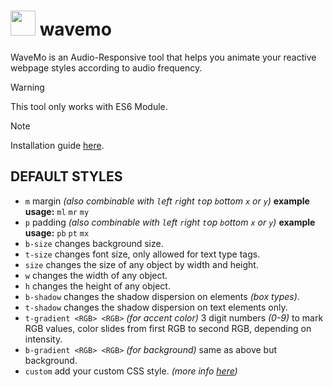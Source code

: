 # <img src="https://github-production-user-asset-6210df.s3.amazonaws.com/106491722/328722976-7b6a1d0d-54a9-41ab-b92f-08ff530e7d7b.png?X-Amz-Algorithm=AWS4-HMAC-SHA256&X-Amz-Credential=AKIAVCODYLSA53PQK4ZA%2F20240515%2Fus-east-1%2Fs3%2Faws4_request&X-Amz-Date=20240515T055648Z&X-Amz-Expires=300&X-Amz-Signature=9f7e04314a1bcc290bfe0809cec8362328d0b98c90548bbdbf9bfa3410c8b5d7&X-Amz-SignedHeaders=host&actor_id=106491722&key_id=0&repo_id=797500082" width="40" /> wavemo 

WaveMo is an Audio-Responsive tool that helps you animate your reactive webpage styles according to audio frequency.

> [!WARNING]
> This tool only works with ES6 Module.

> [!NOTE]
> Installation guide [here](https://wvmo.xhyabunny.org/).

## DEFAULT STYLES
- `m` margin *(also combinable with `l`eft `r`ight `t`op `b`ottom `x` or `y`)* **example usage:** `ml` `mr` `my`
- `p` padding *(also combinable with `l`eft `r`ight `t`op `b`ottom `x` or `y`)* **example usage:** `pb` `pt` `mx`
- `b-size` changes background size.
- `t-size` changes font size, only allowed for text type tags.
- `size` changes the size of any object by width and height.
- `w` changes the width of any object.
- `h` changes the height of any object.
- `b-shadow` changes the shadow dispersion on elements *(box types)*.
- `t-shadow` changes the shadow dispersion on text elements only.
- `t-gradient <RGB> <RGB>` *(for accent color)* 3 digit numbers *(0-9)* to mark RGB values, color slides from first RGB to second RGB, depending on intensity.
- `b-gradient <RGB> <RGB>` *(for background)* same as above but background.
- `custom` add your custom CSS style. *(more info [here](https://wvmo.xhyabunny.org/))*
